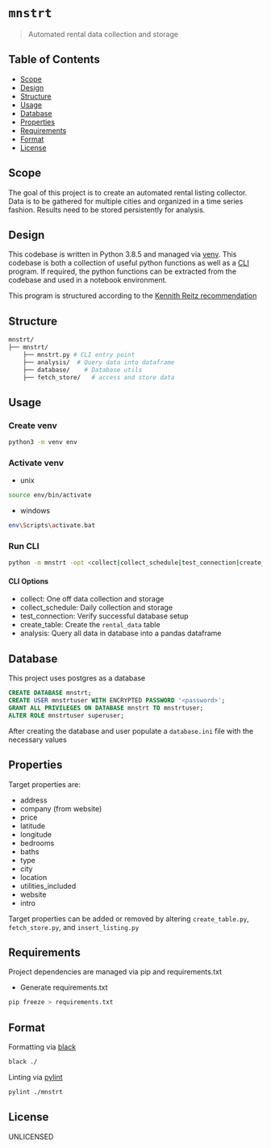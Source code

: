 # `mnstrt`

> Automated rental data collection and storage

## Table of Contents

- [Scope](#scope)
- [Design](#design)
- [Structure](#structure)
- [Usage](#Usage)
- [Database](#database)
- [Properties](#properties)
- [Requirements](#requirements)
- [Format](#format)
- [License](#license)

## Scope

The goal of this project is to create an automated rental listing collector. Data is to be gathered for multiple cities and organized in a time series fashion. Results need to be stored persistently for analysis.

## Design

This codebase is written in Python 3.8.5 and managed via [venv](https://docs.python.org/3/tutorial/venv.html). This codebase is both a collection of useful python functions as well as a [CLI](https://click.palletsprojects.com/en/7.x/) program. If required, the python functions can be extracted from the codebase and used in a notebook environment.

This program is structured according to the [Kennith Reitz recommendation](https://docs.python-guide.org/writing/structure/)

## Structure

```bash
mnstrt/
├── mnstrt/
    ├── mnstrt.py # CLI entry point
    ├── analysis/  # Query data into dataframe
    ├── database/    # Database utils
    ├── fetch_store/   # access and store data

```

## Usage

### Create venv

```bash
python3 -m venv env
```

### Activate venv

- unix

```bash
source env/bin/activate
```

- windows

```bash
env\Scripts\activate.bat
```

### Run CLI

```bash
python -m mnstrt -opt <collect|collect_schedule|test_connection|create_table|analysis>
```

#### CLI Options

- collect: One off data collection and storage
- collect_schedule: Daily collection and storage
- test_connection: Verify successful database setup
- create_table: Create the `rental_data` table
- analysis: Query all data in database into a pandas dataframe

## Database

This project uses postgres as a database

```sql
CREATE DATABASE mnstrt;
CREATE USER mnstrtuser WITH ENCRYPTED PASSWORD '<password>';
GRANT ALL PRIVILEGES ON DATABASE mnstrt TO mnstrtuser;
ALTER ROLE mnstrtuser superuser;
```

After creating the database and user populate a `database.ini` file with the necessary values

## Properties

Target properties are:

- address
- company (from website)
- price
- latitude
- longitude
- bedrooms
- baths
- type
- city
- location
- utilities_included
- website
- intro

Target properties can be added or removed by altering `create_table.py`, `fetch_store.py`, and `insert_listing.py`

## Requirements

Project dependencies are managed via pip and requirements.txt

- Generate requirements.txt

```bash
pip freeze > requirements.txt
```

## Format

Formatting via [black](https://github.com/psf/black)

```bash
black ./
```

Linting via [pylint](https://www.pylint.org/)

```bash
pylint ./mnstrt
```

## License

UNLICENSED
